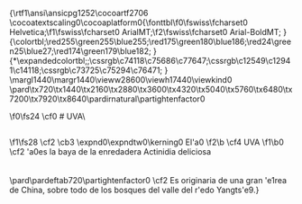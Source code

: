 {\rtf1\ansi\ansicpg1252\cocoartf2706
\cocoatextscaling0\cocoaplatform0{\fonttbl\f0\fswiss\fcharset0 Helvetica;\f1\fswiss\fcharset0 ArialMT;\f2\fswiss\fcharset0 Arial-BoldMT;
}
{\colortbl;\red255\green255\blue255;\red175\green180\blue186;\red24\green25\blue27;\red174\green179\blue182;
}
{\*\expandedcolortbl;;\cssrgb\c74118\c75686\c77647;\cssrgb\c12549\c12941\c14118;\cssrgb\c73725\c75294\c76471;
}
\margl1440\margr1440\vieww28600\viewh17440\viewkind0
\pard\tx720\tx1440\tx2160\tx2880\tx3600\tx4320\tx5040\tx5760\tx6480\tx7200\tx7920\tx8640\pardirnatural\partightenfactor0

\f0\fs24 \cf0 # UVA\
##
\f1\fs28 \cf2 \cb3 \expnd0\expndtw0\kerning0
El\'a0
\f2\b \cf4 UVA
\f1\b0 \cf2 \'a0es la baya de la enredadera Actinidia deliciosa\
\
\
\pard\pardeftab720\partightenfactor0
\cf2 Es originaria de una gran \'e1rea de China, sobre todo de los bosques del valle del r\'edo Yangts\'e9.}